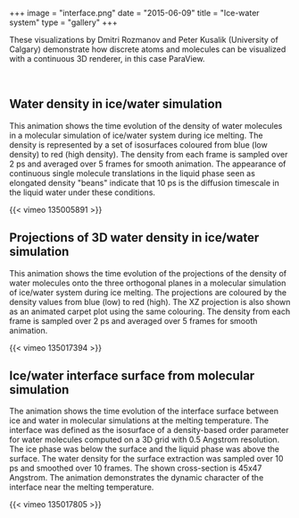 +++
image = "interface.png"
date = "2015-06-09"
title = "Ice-water system"
type = "gallery"
+++

<!-- https://www.computecanada.ca/visualization/icewater-system-during-ice-melting -->

These visualizations by Dmitri Rozmanov and Peter Kusalik (University of Calgary) demonstrate how discrete atoms and
molecules can be visualized with a continuous 3D renderer, in this case ParaView.

&nbsp;

## Water density in ice/water simulation

This animation shows the time evolution of the density of water molecules in a molecular simulation of ice/water system
during ice melting. The density is represented by a set of isosurfaces coloured from blue (low density) to red (high
density). The density from each frame is sampled over 2 ps and averaged over 5 frames for smooth animation. The
appearance of continuous single molecule translations in the liquid phase seen as elongated density "beans" indicate
that 10 ps is the diffusion timescale in the liquid water under these conditions.

{{< vimeo 135005891 >}}
&nbsp;

## Projections of 3D water density in ice/water simulation

This animation shows the time evolution of the projections of the density of water molecules onto the three orthogonal
planes in a molecular simulation of ice/water system during ice melting. The projections are coloured by the density
values from blue (low) to red (high). The XZ projection is also shown as an animated carpet plot using the same
colouring. The density from each frame is sampled over 2 ps and averaged over 5 frames for smooth animation.

{{< vimeo 135017394 >}}
&nbsp;

## Ice/water interface surface from molecular simulation

The animation shows the time evolution of the interface surface between ice and water in molecular simulations at the
melting temperature. The interface was defined as the isosurface of a density-based order parameter for water molecules
computed on a 3D grid with 0.5 Angstrom resolution. The ice phase was below the surface and the liquid phase was above
the surface. The water density for the surface extraction was sampled over 10 ps and smoothed over 10 frames. The shown
cross-section is 45x47 Angstrom. The animation demonstrates the dynamic character of the interface near the melting
temperature.

{{< vimeo 135017805 >}}
&nbsp;
